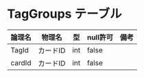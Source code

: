 # TagGroups テーブル

|  論理名    |  物理名  |  型  |  null許可  |  備考  |
| ---- | ---- |  ---  |  ---  |  ---  |
|  TagId   |  カードID  |  int  |  false  |    |
|  cardId   |  カードID  |  int  |  false  |    |